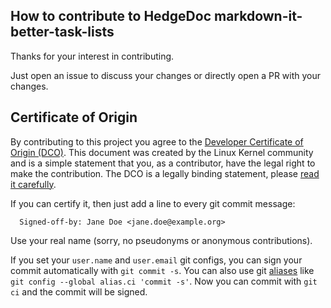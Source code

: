 <!--
SPDX-FileCopyrightText: 2020 The HedgeDoc developers (see AUTHORS file)

SPDX-License-Identifier: CC-BY-SA-4.0
-->

## How to contribute to HedgeDoc markdown-it-better-task-lists

Thanks for your interest in contributing.

Just open an issue to discuss your changes or directly open a PR with your changes.


## Certificate of Origin

By contributing to this project you agree to the [Developer Certificate of
Origin (DCO)](developer-certificate-of-origin.txt). This document was created by the Linux Kernel community and is a
simple statement that you, as a contributor, have the legal right to make the
contribution.
The DCO is a legally binding statement, please [read it carefully](developer-certificate-of-origin.txt).

If you can certify it, then just add a line to every git commit message:

```
  Signed-off-by: Jane Doe <jane.doe@example.org>
```

Use your real name (sorry, no pseudonyms or anonymous contributions).

If you set your `user.name` and `user.email` git configs, you can sign your commit automatically with `git commit -s`.
You can also use git [aliases](https://git-scm.com/book/tr/v2/Git-Basics-Git-Aliases) like `git config --global alias.ci 'commit -s'`.
Now you can commit with `git ci` and the commit will be signed.
